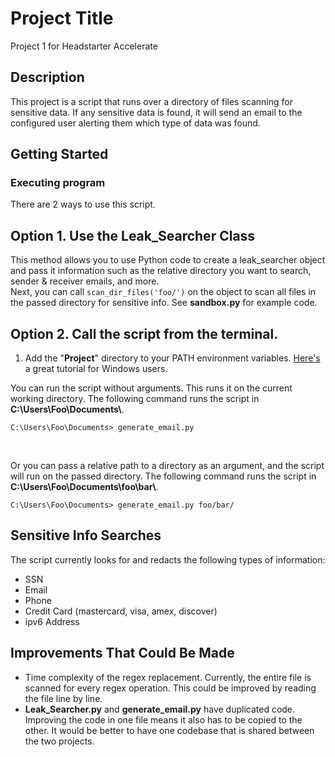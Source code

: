 # Project Title

Project 1 for Headstarter Accelerate

## Description

This project is a script that runs over a directory of files scanning for sensitive data. If any sensitive data is found, it will send an email to the configured user alerting them which type of data was found.

## Getting Started

### Executing program

There are 2 ways to use this script. 

## Option 1. Use the Leak_Searcher Class
This method allows you to use Python code to create a leak_searcher object and pass it information such as the relative directory you want to search, sender & receiver emails, and more. <br/>
Next, you can call `scan_dir_files('foo/')` on the object to scan all files in the passed directory for sensitive info. See **sandbox.py** for example code.

## Option 2. Call the script from the terminal.
1. Add the "**Project**" directory to your PATH environment variables. [Here's](https://correlated.kayako.com/article/40-running-python-scripts-from-anywhere-under-windows) a great tutorial for Windows users.

You can run the script without arguments. This runs it on the current working directory. The following command runs the script in **C:\Users\Foo\Documents\\**.
```
C:\Users\Foo\Documents> generate_email.py
```

<br/>

Or you can pass a relative path to a directory as an argument, and the script will run on the passed directory. The following command runs the script in **C:\Users\Foo\Documents\foo\bar\\**.
```
C:\Users\Foo\Documents> generate_email.py foo/bar/
```

## Sensitive Info Searches
The script currently looks for and redacts the following types of information:
* SSN
* Email
* Phone
* Credit Card (mastercard, visa, amex, discover)
* ipv6 Address

## Improvements That Could Be Made
* Time complexity of the regex replacement. Currently, the entire file is scanned for every regex operation. This could be improved by reading the file line by line.
* **Leak_Searcher.py** and **generate_email.py** have duplicated code. Improving the code in one file means it also has to be copied to the other. It would be better to have one codebase that is shared between the two projects.